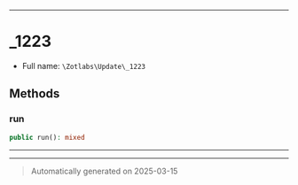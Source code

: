 ***

# _1223





* Full name: `\Zotlabs\Update\_1223`




## Methods


### run



```php
public run(): mixed
```












***


***
> Automatically generated on 2025-03-15
